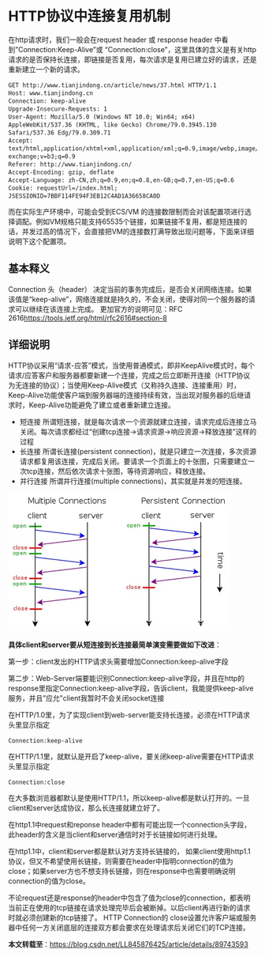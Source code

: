 # HTTP协议中连接复用机制

在http请求时，我们一般会在request header 或 response header 中看到”Connection:Keep-Alive”或 “Connection:close”，这里具体的含义是有关http 请求的是否保持长连接，即链接是否复用，每次请求是复用已建立好的请求，还是重新建立一个新的请求。

```shell
GET http://www.tianjindong.cn/article/news/37.html HTTP/1.1
Host: www.tianjindong.cn
Connection: keep-alive
Upgrade-Insecure-Requests: 1
User-Agent: Mozilla/5.0 (Windows NT 10.0; Win64; x64) AppleWebKit/537.36 (KHTML, like Gecko) Chrome/79.0.3945.130 Safari/537.36 Edg/79.0.309.71
Accept: text/html,application/xhtml+xml,application/xml;q=0.9,image/webp,image/apng,*/*;q=0.8,application/signed-exchange;v=b3;q=0.9
Referer: http://www.tianjindong.cn/
Accept-Encoding: gzip, deflate
Accept-Language: zh-CN,zh;q=0.9,en;q=0.8,en-GB;q=0.7,en-US;q=0.6
Cookie: requestUrl=/index.html; JSESSIONID=7BBF114FE94F3EB12C4AD1A36658CA0D

```

而在实际生产环境中，可能会受到ECS/VM 的连接数限制而会对该配置项进行选择调配。例如VM规格只能支持65535个链接，如果链接不复用，都是短连接的话，并发过高的情况下，会直接把VM的连接数打满导致出现问题等，下面来详细说明下这个配置项。

## 基本释义

Connection 头（header） 决定当前的事务完成后，是否会关闭网络连接。如果该值是“keep-alive”，网络连接就是持久的，不会关闭，使得对同一个服务器的请求可以继续在该连接上完成。
更加官方的说明可见：RFC 2616<https://tools.ietf.org/html/rfc2616#section-8>

## 详细说明

HTTP协议采用“请求-应答”模式，当使用普通模式，即非KeepAlive模式时，每个请求/应答客户和服务器都要新建一个连接，完成之后立即断开连接（HTTP协议为无连接的协议）；当使用Keep-Alive模式（又称持久连接、连接重用）时，Keep-Alive功能使客户端到服务器端的连接持续有效，当出现对服务器的后继请求时，Keep-Alive功能避免了建立或者重新建立连接。

- 短连接
  所谓短连接，就是每次请求一个资源就建立连接，请求完成后连接立马关闭。每次请求都经过“创建tcp连接->请求资源->响应资源->释放连接”这样的过程
- 长连接
  所谓长连接(persistent connection)，就是只建立一次连接，多次资源请求都复用该连接，完成后关闭。要请求一个页面上的十张图，只需要建立一次tcp连接，然后依次请求十张图，等待资源响应，释放连接。
- 并行连接
  所谓并行连接(multiple connections)，其实就是并发的短连接。

![](../images/50.jpg)

**具体client和server要从短连接到长连接最简单演变需要做如下改进**：

第一步：client发出的HTTP请求头需要增加Connection:keep-alive字段

第二步：Web-Server端要能识别Connection:keep-alive字段，并且在http的response里指定Connection:keep-alive字段，告诉client，我能提供keep-alive服务，并且”应允"client我暂时不会关闭socket连接

在HTTP/1.0里，为了实现client到web-server能支持长连接，必须在HTTP请求头里显示指定

```shell
Connection:keep-alive
```

在HTTP/1.1里，就默认是开启了keep-alive，要关闭keep-alive需要在HTTP请求头里显示指定

```shell
Connection:close
```

在大多数浏览器都默认是使用HTTP/1.1，所以keep-alive都是默认打开的。一旦client和server达成协议，那么长连接就建立好了。

在http1.1中request和reponse header中都有可能出现一个connection头字段，此header的含义是当client和server通信时对于长链接如何进行处理。

在http1.1中，client和server都是默认对方支持长链接的， 如果client使用http1.1协议，但又不希望使用长链接，则需要在header中指明connection的值为close；如果server方也不想支持长链接，则在response中也需要明确说明connection的值为close。

不论request还是response的header中包含了值为close的connection，都表明当前正在使用的tcp链接在请求处理完毕后会被断掉。以后client再进行新的请求时就必须创建新的tcp链接了。 HTTP Connection的 close设置允许客户端或服务器中任何一方关闭底层的连接双方都会要求在处理请求后关闭它们的TCP连接。

**本文转载至**：<https://blog.csdn.net/LL845876425/article/details/89743593>